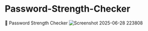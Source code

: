 # Password-Strength-Checker
🔐 Password Strength Checker
![Screenshot 2025-06-28 223808](https://github.com/user-attachments/assets/97a5280d-a261-4d0e-8c6c-7fe82ff67fae)
